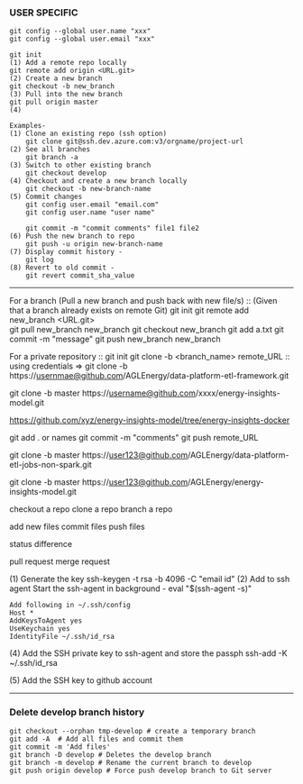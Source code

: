 
### USER SPECIFIC
    git config --global user.name "xxx"
    git config --global user.email "xxx"

    git init
    (1) Add a remote repo locally 
    git remote add origin <URL.git>
    (2) Create a new branch
    git checkout -b new_branch
    (3) Pull into the new branch
    git pull origin master
    (4) 

    Examples- 
    (1) Clone an existing repo (ssh option)
        git clone git@ssh.dev.azure.com:v3/orgname/project-url
    (2) See all branches 
        git branch -a
    (3) Switch to other existing branch 
        git checkout develop
    (4) Checkout and create a new branch locally
        git checkout -b new-branch-name
    (5) Commit changes
        git config user.email "email.com"
        git config user.name "user name"

        git commit -m "commit comments" file1 file2     
    (6) Push the new branch to repo
        git push -u origin new-branch-name
    (7) Display commit history -
        git log
    (8) Revert to old commit -
        git revert commit_sha_value
--------------------------------------------------------------------------------------------
For a branch (Pull a new branch and push back with new file/s) ::
(Given that a branch already exists on remote Git)
git init
git remote add new_branch <URL.git>  
git pull new_branch new_branch
git checkout new_branch
<after creating a new file e.g. a.txt>
git add a.txt
git commit -m "message" 
git push new_branch new_branch


For a private repository :: 
git init
git clone -b <branch_name> remote_URL  :: using credentials => git clone -b <branch> https://usernmae@github.com/AGLEnergy/data-platform-etl-framework.git


git clone -b master https://username@github.com/xxxx/energy-insights-model.git


https://github.com/xyz/energy-insights-model/tree/energy-insights-docker

<add new files>
git add . or names
git commit -m "comments"
git push remote_URL <local_name>


git clone -b master https://user123@github.com/AGLEnergy/data-platform-etl-jobs-non-spark.git


git clone -b master https://user123@github.com/AGLEnergy/energy-insights-model.git

checkout a repo
clone a repo
branch a repo

add new files
commit files
push files

status 
difference

pull request
merge request


 (1) Generate the key 
    ssh-keygen -t rsa -b 4096 -C "email id" 
(2) Add to ssh agent 
    Start the ssh-agent in background - 
    eval "$(ssh-agent -s)"
    
    Add following in ~/.ssh/config 
    Host *
    AddKeysToAgent yes
    UseKeychain yes
    IdentityFile ~/.ssh/id_rsa
(4) Add the SSH private key to ssh-agent and store the passph
    ssh-add -K ~/.ssh/id_rsa
    
(5) Add the SSH key to github account

------
    
### Delete develop branch history 
    git checkout --orphan tmp-develop # create a temporary branch
    git add -A  # Add all files and commit them
    git commit -m 'Add files'
    git branch -D develop # Deletes the develop branch
    git branch -m develop # Rename the current branch to develop
    git push origin develop # Force push develop branch to Git server
